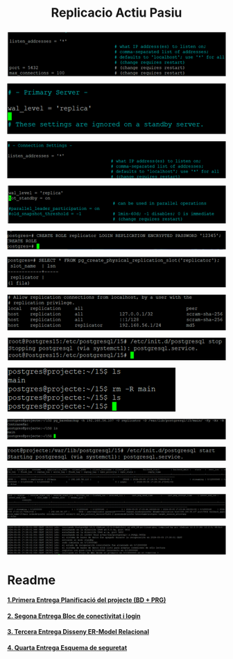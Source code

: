 # <p align="center">  Replicacio Actiu Pasiu </p>

![imatge1](Imatges/Replicacio1.png)<br>

![imatge2](Imatges/Replicacio2.png)<br>

![imatge3](Imatges/Replicacio3.png)<br>

![imatge4](Imatges/Replicacio4.png)<br>

![imatge5](Imatges/Replicacio5.png)<br>

![imatge6](Imatges/Replicacio6.png)<br>

![imatge7](Imatges/Replicacio7.png)<br>

![imatge8](Imatges/Replicacio8.png)<br>

![imatge9](Imatges/Replicacio9.png)<br>

![imatge10](Imatges/Replicacio10.png)<br>

![imatge11](Imatges/Replicacio11.png)<br>

![imatge12](Imatges/Replicacio12.png)<br>

![imatge13](Imatges/Replicacio13.png)<br>

![imatge14](Imatges/Replicacio14.png)<br>










# Readme
#### [1.Primera Entrega Planificació del projecte (BD + PRG) ](https://github.com/Ruizzy98/Projecte-DAPM/tree/main/1.%20Primera%20Entrega%20Planificaci%C3%B3%20del%20projecte%20(BD%20%2B%20PRG))
#### [2. Segona Entrega Bloc de conectivitat i login](https://github.com/Ruizzy98/Projecte-DAPM/tree/main/2.%20Segona%20Entrega%20Bloc%20de%20conectivitat%20i%20login)
#### [3. Tercera Entrega Disseny ER-Model Relacional](https://github.com/Ruizzy98/Projecte-DAPM/tree/main/3.%20Tercera%20Entrega%20Disseny%20ER-Model%20Relacional)
#### [4. Quarta Entrega Esquema de seguretat](https://github.com/Ruizzy98/Projecte-DAPM/tree/main/4.%20Quarta%20Entrega%20Esquema%20de%20seguretat)
